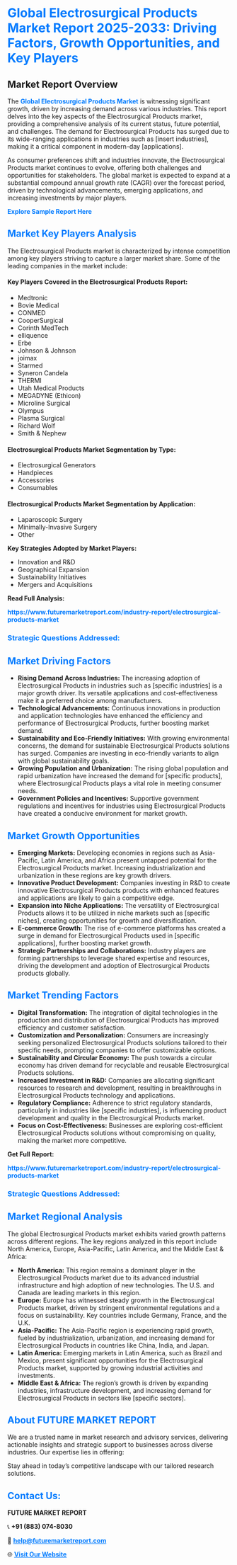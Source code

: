 <h1 style="color: #007BFF;">Global Electrosurgical Products Market Report 2025-2033: Driving Factors, Growth Opportunities, and Key Players</h1>

<section id="overview">
<h2>Market Report Overview</h2>
<p>The <a href="https://www.futuremarketreport.com/industry-report/electrosurgical-products-market" style="color: #007BFF; text-decoration: none;"><strong>Global Electrosurgical Products Market</strong></a> is witnessing significant growth, driven by increasing demand across various industries. This report delves into the key aspects of the Electrosurgical Products market, providing a comprehensive analysis of its current status, future potential, and challenges. The demand for Electrosurgical Products has surged due to its wide-ranging applications in industries such as [insert industries], making it a critical component in modern-day [applications].</p>
<p>As consumer preferences shift and industries innovate, the Electrosurgical Products market continues to evolve, offering both challenges and opportunities for stakeholders. The global market is expected to expand at a substantial compound annual growth rate (CAGR) over the forecast period, driven by technological advancements, emerging applications, and increasing investments by major players.</p>
</section>

<section id="overview">
<p><a href="https://www.futuremarketreport.com/request-sample/reportId=109010" style="color: #007BFF; text-decoration: none;"><strong>Explore Sample Report Here</strong></a></p>
</section>

<section id="key-players">
<h2 style="color: #007BFF;">Market Key Players Analysis</h2>
<p>The Electrosurgical Products market is characterized by intense competition among key players striving to capture a larger market share. Some of the leading companies in the market include:</p>
<h4>Key Players Covered in the Electrosurgical Products Report:</h4>
<ul><li>Medtronic</li><li>Bovie Medical</li><li>CONMED</li><li>CooperSurgical</li><li>Corinth MedTech</li><li>elliquence</li><li>Erbe</li><li>Johnson &amp; Johnson</li><li>joimax</li><li>Starmed</li><li>Syneron Candela</li><li>THERMI</li><li>Utah Medical Products</li><li>MEGADYNE (Ethicon)</li><li>Microline Surgical</li><li>Olympus</li><li>Plasma Surgical</li><li>Richard Wolf</li><li>Smith &amp; Nephew</li></ul>
<h4>Electrosurgical Products Market Segmentation by Type:</h4>
<ul><li>Electrosurgical Generators</li><li>Handpieces</li><li>Accessories</li><li>Consumables</li></ul>

<h4>Electrosurgical Products Market Segmentation by Application:</h4>
<ul><li>Laparoscopic Surgery</li><li>Minimally-Invasive Surgery</li><li>Other</li></ul>
<p><strong>Key Strategies Adopted by Market Players:</strong></p>
<ul>
<li>Innovation and R&D</li>
<li>Geographical Expansion</li>
<li>Sustainability Initiatives</li>
<li>Mergers and Acquisitions</li>
</ul>
</section>

<section>
<p><strong>Read Full Analysis: </strong></p><a href="https://www.futuremarketreport.com/industry-report/electrosurgical-products-market" style="color: #007BFF; text-decoration: none;"><strong>https://www.futuremarketreport.com/industry-report/electrosurgical-products-market</strong></a>
<h3 style="color: #007BFF;">Strategic Questions Addressed:</h3>
</section>

<section id="driving-factors">
<h2 style="color: #007BFF;">Market Driving Factors</h2>
<ul>
<li><strong>Rising Demand Across Industries:</strong> The increasing adoption of Electrosurgical Products in industries such as [specific industries] is a major growth driver. Its versatile applications and cost-effectiveness make it a preferred choice among manufacturers.</li>
<li><strong>Technological Advancements:</strong> Continuous innovations in production and application technologies have enhanced the efficiency and performance of Electrosurgical Products, further boosting market demand.</li>
<li><strong>Sustainability and Eco-Friendly Initiatives:</strong> With growing environmental concerns, the demand for sustainable Electrosurgical Products solutions has surged. Companies are investing in eco-friendly variants to align with global sustainability goals.</li>
<li><strong>Growing Population and Urbanization:</strong> The rising global population and rapid urbanization have increased the demand for [specific products], where Electrosurgical Products plays a vital role in meeting consumer needs.</li>
<li><strong>Government Policies and Incentives:</strong> Supportive government regulations and incentives for industries using Electrosurgical Products have created a conducive environment for market growth.</li>
</ul>
</section>

<section id="growth-opportunities">
<h2 style="color: #007BFF;">Market Growth Opportunities</h2>
<ul>
<li><strong>Emerging Markets:</strong> Developing economies in regions such as Asia-Pacific, Latin America, and Africa present untapped potential for the Electrosurgical Products market. Increasing industrialization and urbanization in these regions are key growth drivers.</li>
<li><strong>Innovative Product Development:</strong> Companies investing in R&D to create innovative Electrosurgical Products products with enhanced features and applications are likely to gain a competitive edge.</li>
<li><strong>Expansion into Niche Applications:</strong> The versatility of Electrosurgical Products allows it to be utilized in niche markets such as [specific niches], creating opportunities for growth and diversification.</li>
<li><strong>E-commerce Growth:</strong> The rise of e-commerce platforms has created a surge in demand for Electrosurgical Products used in [specific applications], further boosting market growth.</li>
<li><strong>Strategic Partnerships and Collaborations:</strong> Industry players are forming partnerships to leverage shared expertise and resources, driving the development and adoption of Electrosurgical Products products globally.</li>
</ul>
</section>

<section id="trending-factors">
<h2 style="color: #007BFF;">Market Trending Factors</h2>
<ul>
<li><strong>Digital Transformation:</strong> The integration of digital technologies in the production and distribution of Electrosurgical Products has improved efficiency and customer satisfaction.</li>
<li><strong>Customization and Personalization:</strong> Consumers are increasingly seeking personalized Electrosurgical Products solutions tailored to their specific needs, prompting companies to offer customizable options.</li>
<li><strong>Sustainability and Circular Economy:</strong> The push towards a circular economy has driven demand for recyclable and reusable Electrosurgical Products solutions.</li>
<li><strong>Increased Investment in R&D:</strong> Companies are allocating significant resources to research and development, resulting in breakthroughs in Electrosurgical Products technology and applications.</li>
<li><strong>Regulatory Compliance:</strong> Adherence to strict regulatory standards, particularly in industries like [specific industries], is influencing product development and quality in the Electrosurgical Products market.</li>
<li><strong>Focus on Cost-Effectiveness:</strong> Businesses are exploring cost-efficient Electrosurgical Products solutions without compromising on quality, making the market more competitive.</li>
</ul>
</section>

<section>
<p><strong>Get Full Report: </strong></p><a href="https://www.futuremarketreport.com/industry-report/electrosurgical-products-market" style="color: #007BFF; text-decoration: none;"><strong>https://www.futuremarketreport.com/industry-report/electrosurgical-products-market</strong></a>
<h3 style="color: #007BFF;">Strategic Questions Addressed:</h3>
</section>


<section id="regional-analysis">
<h2 style="color: #007BFF;">Market Regional Analysis</h2>
<p>The global Electrosurgical Products market exhibits varied growth patterns across different regions. The key regions analyzed in this report include North America, Europe, Asia-Pacific, Latin America, and the Middle East & Africa:</p>
<ul>
<li><strong>North America:</strong> This region remains a dominant player in the Electrosurgical Products market due to its advanced industrial infrastructure and high adoption of new technologies. The U.S. and Canada are leading markets in this region.</li>
<li><strong>Europe:</strong> Europe has witnessed steady growth in the Electrosurgical Products market, driven by stringent environmental regulations and a focus on sustainability. Key countries include Germany, France, and the U.K.</li>
<li><strong>Asia-Pacific:</strong> The Asia-Pacific region is experiencing rapid growth, fueled by industrialization, urbanization, and increasing demand for Electrosurgical Products in countries like China, India, and Japan.</li>
<li><strong>Latin America:</strong> Emerging markets in Latin America, such as Brazil and Mexico, present significant opportunities for the Electrosurgical Products market, supported by growing industrial activities and investments.</li>
<li><strong>Middle East & Africa:</strong> The region’s growth is driven by expanding industries, infrastructure development, and increasing demand for Electrosurgical Products in sectors like [specific sectors].</li>
</ul>
</section>

<footer>
<h2 style="color: #007BFF;">About FUTURE MARKET REPORT</h2>
<p>We are a trusted name in market research and advisory services, delivering actionable insights and strategic support to businesses across diverse industries. Our expertise lies in offering:</p>

<p>Stay ahead in today’s competitive landscape with our tailored research solutions.</p>

<h2 style="color: #007BFF;">Contact Us:</h2>
<p><strong>FUTURE MARKET REPORT</strong></p>
<p>📞 <strong>+91 (883) 074-8030</strong></p>
<p>📧 <strong><a href="mailto:help@futuremarketreport.com" style="color: #007BFF;">help@futuremarketreport.com</a></strong></p>
<p>🌐 <strong><a href="https://www.futuremarketreport.com/" style="color: #007BFF;">Visit Our Website</a></strong></p>
</footer>